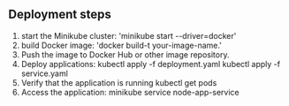 ## Deployment steps
1. start the Minikube cluster: 'minikube start --driver=docker'
2. build Docker image: 'docker build-t your-image-name.'
3. Push the image to Docker Hub or other image repository.
4. Deploy applications:
kubectl apply -f deployment.yaml
kubectl apply -f service.yaml
5. Verify that the application is running
kubectl get pods
6. Access the application: minikube service node-app-service